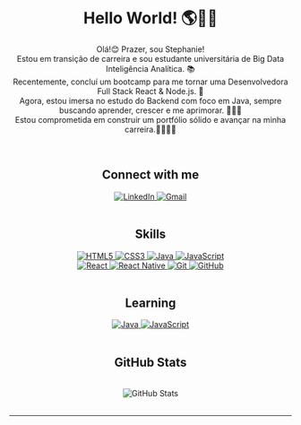 <div style="text-align: center;">
  <h1>Hello World!  🌎🙌🏾</h1>
  <p>Olá!😊 Prazer, sou Stephanie!<br>
  Estou em transição de carreira e sou estudante universitária de Big Data Inteligência Analítica. 📚<br>
  Recentemente, concluí um bootcamp para me tornar uma Desenvolvedora Full Stack React & Node.js. 🚀<br>
  Agora, estou imersa no estudo do Backend com foco em Java, sempre buscando aprender, crescer e me aprimorar. 💪🏾💡<br>
  Estou comprometida em construir um portfólio sólido e avançar na minha carreira.👩🏾‍💻🚀</p><br>

<div style="text-align: center;">
  <h2>Connect with me</h2>
  <a href="https://www.linkedin.com/in/stephanieludovico/">
    <img src="https://img.shields.io/badge/LinkedIn-A0522D?style=for-the-badge&logo=linkedin" alt="LinkedIn" />
  </a>
  <a href="mailto:comstephanie.ludovico.santos@gmail.com">
    <img src="https://img.shields.io/badge/Gmail-A0522D?style=for-the-badge&logo=gmail&logoColor=white" alt="Gmail" />
  </a>
</div><br>



<div style="text-align: center;">
  <h2>Skills</h2>
  <a href="URL_DO_SEU_LINK1">
    <img src="https://img.shields.io/badge/HTML5-A0522D?style=for-the-badge&logo=html5&logoColor=white" alt="HTML5" />
  </a>
  <a href="URL_DO_SEU_LINK2">
    <img src="https://img.shields.io/badge/CSS3-A0522D?style=for-the-badge&logo=css3&logoColor=264CE4&logoColor=white" alt="CSS3" />
  </a>
  <a href="URL_DO_SEU_LINK3">
    <img src="https://img.shields.io/badge/Java-A0522D?style=for-the-badge&logo=java&logoColor=white" alt="Java" />
  </a>
  <a href="URL_DO_SEU_LINK4">
    <img src="https://img.shields.io/badge/JavaScript-A0522D?style=for-the-badge&logo=javascript&logoColor=white" alt="JavaScript" />
  </a>
  <br>
  <a href="URL_DO_SEU_LINK5">
    <img src="https://img.shields.io/badge/React-A0522D?style=for-the-badge&logo=react&logoColor=white" alt="React" />
  </a>
  <a href="URL_DO_SEU_LINK6">
    <img src="https://img.shields.io/badge/React%20Native-A0522D?style=for-the-badge&logo=React&logoColor=white" alt="React Native" />
  </a>
  <a href="URL_DO_SEU_LINK7">
    <img src="https://img.shields.io/badge/Git-A0522D?style=for-the-badge&logo=git&logoColor=white" alt="Git" />
  </a>
  <a href="URL_DO_SEU_LINK8">
    <img src="https://img.shields.io/badge/GITHUB-A0522D?style=for-the-badge&logo=github&logoColor=white" alt="GitHub" />
  </a>
</div><br>


<div style="text-align: center;">
  <h2>Learning</h2>
  <a href="URL_DO_SEU_LINK1">
    <img src="https://img.shields.io/badge/Java-A0522D?style=for-the-badge&logo=java&logoColor=white" alt="Java" />
  </a>
  <a href="URL_DO_SEU_LINK2">
    <img src="https://img.shields.io/badge/JavaScript-A0522D?style=for-the-badge&logo=javascript&logoColor=white" alt="JavaScript" />
  </a>
</div><br>


<div style="text-align: center;">
  <h2>GitHub Stats</h2><br>
  
  <img src="https://github-readme-stats.vercel.app/api/?username=Steludovico&theme=transparent&bg_color=A0522D&border_color=FFF&show_icons=true&icon_color=FFF&title_color=FFF&text_color=FFF" alt="GitHub Stats" />
</div><br>
<hr>

